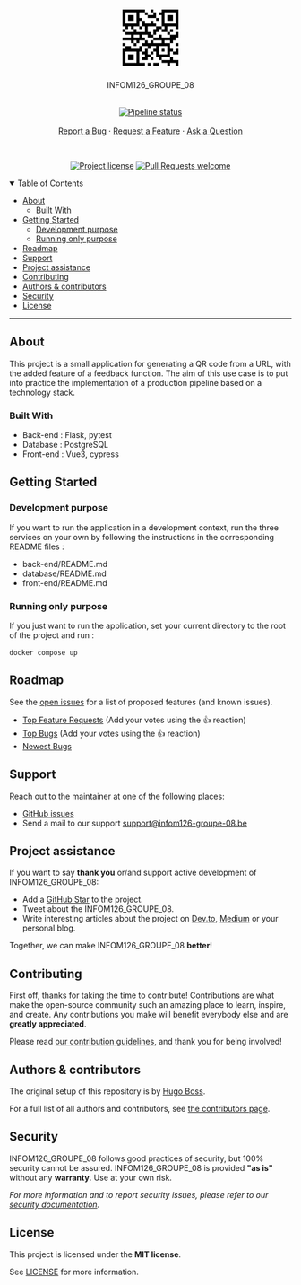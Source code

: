 <h1 align="center">
  <a href="https://github.com/UNamurCSFaculty/2324_INFOM126_GROUPE_08">
    <!-- Please provide path to your logo here -->
    <img src="docs/images/logo.png" alt="Logo" width="100" height="100">
  </a>
</h1>

<div align="center">
  INFOM126_GROUPE_08
  <br />
  <br />

  [![Pipeline status](https://img.shields.io/github/actions/workflow/status/UNamurCSFaculty/2324_INFOM126_GROUPE_08/main.yml?style=flat-square&label=Main-pipeline
)](https://github.com/UNamurCSFaculty/2324_INFOM126_GROUPE_08/actions/workflows/main.yml)
  <br />
  <br />
  <a href="https://github.com/UNamurCSFaculty/2324_INFOM126_GROUPE_08/issues/new?assignees=&labels=bug&template=01_BUG_REPORT.md&title=bug%3A+">Report a Bug</a>
  ·
  <a href="https://github.com/UNamurCSFaculty/2324_INFOM126_GROUPE_08/issues/new?assignees=&labels=enhancement&template=02_FEATURE_REQUEST.md&title=feat%3A+">Request a Feature</a>
  ·
  <a href="https://github.com/UNamurCSFaculty/2324_INFOM126_GROUPE_08/issues/new?assignees=&labels=question&template=04_SUPPORT_QUESTION.md&title=support%3A+">Ask a Question</a>
</div>

<div align="center">
<br />

[![Project license](https://img.shields.io/github/license/UNamurCSFaculty/2324_INFOM126_GROUPE_08.svg?style=flat-square)](LICENSE)
[![Pull Requests welcome](https://img.shields.io/badge/PRs-welcome-ff69b4.svg?style=flat-square)](https://github.com/UNamurCSFaculty/2324_INFOM126_GROUPE_08/issues?q=is%3Aissue+is%3Aopen+label%3A%22help+wanted%22)

</div>

<details open="open">
<summary>Table of Contents</summary>

- [About](#about)
    - [Built With](#built-with)
- [Getting Started](#getting-started)
    - [Development purpose](#development-purpose)
    - [Running only purpose](#running-only-purpose)
- [Roadmap](#roadmap)
- [Support](#support)
- [Project assistance](#project-assistance)
- [Contributing](#contributing)
- [Authors & contributors](#authors--contributors)
- [Security](#security)
- [License](#license)

</details>

---

## About

This project is a small application for generating a QR code from a URL, with the added feature of a feedback function. The aim of this use case is to put into practice the implementation of a production pipeline based on a technology stack.

### Built With

- Back-end : Flask, pytest
- Database : PostgreSQL
- Front-end : Vue3, cypress

## Getting Started

### Development purpose

If you want to run the application in a development context, run the three services on your own by following the instructions in the corresponding README files :

- back-end/README.md
- database/README.md
- front-end/README.md

### Running only purpose

If you just want to run the application, set your current directory to the root of the project and run :

```
docker compose up
```

## Roadmap

See the [open issues](https://github.com/UNamurCSFaculty/2324_INFOM126_GROUPE_08/issues) for a list of proposed features (and known issues).

- [Top Feature Requests](https://github.com/UNamurCSFaculty/2324_INFOM126_GROUPE_08/issues?q=label%3Aenhancement+is%3Aopen+sort%3Areactions-%2B1-desc) (Add your votes using the 👍 reaction)
- [Top Bugs](https://github.com/UNamurCSFaculty/2324_INFOM126_GROUPE_08/issues?q=is%3Aissue+is%3Aopen+label%3Abug+sort%3Areactions-%2B1-desc) (Add your votes using the 👍 reaction)
- [Newest Bugs](https://github.com/UNamurCSFaculty/2324_INFOM126_GROUPE_08/issues?q=is%3Aopen+is%3Aissue+label%3Abug)

## Support

Reach out to the maintainer at one of the following places:

- [GitHub issues](https://github.com/UNamurCSFaculty/2324_INFOM126_GROUPE_08/issues/new?assignees=&labels=question&template=04_SUPPORT_QUESTION.md&title=support%3A+)
- Send a mail to our support [support@infom126-groupe-08.be](contact@infom126-groupe-08.be)

## Project assistance

If you want to say **thank you** or/and support active development of INFOM126_GROUPE_08:

- Add a [GitHub Star](https://github.com/UNamurCSFaculty/2324_INFOM126_GROUPE_08) to the project.
- Tweet about the INFOM126_GROUPE_08.
- Write interesting articles about the project on [Dev.to](https://dev.to/), [Medium](https://medium.com/) or your personal blog.

Together, we can make INFOM126_GROUPE_08 **better**!

## Contributing

First off, thanks for taking the time to contribute! Contributions are what make the open-source community such an amazing place to learn, inspire, and create. Any contributions you make will benefit everybody else and are **greatly appreciated**.


Please read [our contribution guidelines](docs/CONTRIBUTING.md), and thank you for being involved!

## Authors & contributors

The original setup of this repository is by [Hugo Boss](https://github.com/UNamurCSFaculty).

For a full list of all authors and contributors, see [the contributors page](https://github.com/UNamurCSFaculty/2324_INFOM126_GROUPE_08/contributors).

## Security

INFOM126_GROUPE_08 follows good practices of security, but 100% security cannot be assured.
INFOM126_GROUPE_08 is provided **"as is"** without any **warranty**. Use at your own risk.

_For more information and to report security issues, please refer to our [security documentation](docs/SECURITY.md)._

## License

This project is licensed under the **MIT license**.

See [LICENSE](LICENSE) for more information.
